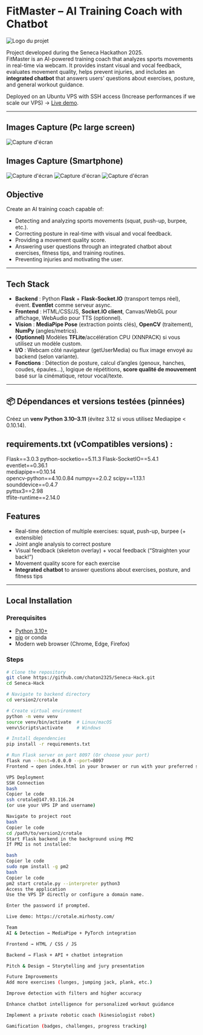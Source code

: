 # FitMaster – AI Training Coach with Chatbot

![Logo du projet](https://crotale.mirhosty.com/static/Fitmaster-logo.png)

Project developed during the Seneca Hackathon 2025.  
FitMaster is an AI-powered training coach that analyzes sports movements in real-time via webcam. It provides instant visual and vocal feedback, evaluates movement quality, helps prevent injuries, and includes an **integrated chatbot** that answers users' questions about exercises, posture, and general workout guidance.  

Deployed on an Ubuntu VPS with SSH access (Increase performances if we scale our VPS) → [Live demo](https://crotale.mirhosty.com/).

---

## Images Capture (Pc large screen)
![Capture d'écran](https://crotale.mirhosty.com/static/image1.png)

## Images Capture (Smartphone)
![Capture d'écran](https://crotale.mirhosty.com/static/image2.jpg)
![Capture d'écran](https://crotale.mirhosty.com/static/image3.jpg)
![Capture d'écran](https://crotale.mirhosty.com/static/image4.jpg)

## Objective

Create an AI training coach capable of:  
- Detecting and analyzing sports movements (squat, push-up, burpee, etc.).  
- Correcting posture in real-time with visual and vocal feedback.  
- Providing a movement quality score.  
- Answering user questions through an integrated chatbot about exercises, fitness tips, and training routines.  
- Preventing injuries and motivating the user.  

---

## Tech Stack


- **Backend** : Python **Flask** + **Flask‑Socket.IO** (transport temps réel), évent. **Eventlet** comme serveur async.
- **Frontend** : HTML/CSS/JS, **Socket.IO client**, Canvas/WebGL pour affichage, WebAudio pour TTS (optionnel).
- **Vision** : **MediaPipe Pose** (extraction points clés), **OpenCV** (traitement), **NumPy** (angles/metrics).
- **(Optionnel)** Modèles **TFLite**/accélération CPU (XNNPACK) si vous utilisez un modèle custom.
- **I/O** : Webcam côté navigateur (getUserMedia) ou flux image envoyé au backend (selon variante).
- **Fonctions** : Détection de posture, calcul d’angles (genoux, hanches, coudes, épaules…), logique de répétitions, **score qualité de mouvement** basé sur la cinématique, retour vocal/texte.

---

## 📦 Dépendances et versions testées (pinnées)

Créez un **venv Python 3.10–3.11** (évitez 3.12 si vous utilisez Mediapipe < 0.10.14).

## requirements.txt (vCompatibles versions) :
Flask==3.0.3
python-socketio==5.11.3
Flask-SocketIO==5.4.1
eventlet==0.36.1         
mediapipe==0.10.14       
opencv-python==4.10.0.84
numpy==2.0.2
scipy==1.13.1            
sounddevice==0.4.7       
pyttsx3==2.98            
tflite-runtime==2.14.0 

## Features

- Real-time detection of multiple exercises: squat, push-up, burpee (+ extensible)  
- Joint angle analysis to correct posture  
- Visual feedback (skeleton overlay) + vocal feedback (“Straighten your back!”)  
- Movement quality score for each exercise  
- **Integrated chatbot** to answer questions about exercises, posture, and fitness tips  

---

## Local Installation

### Prerequisites
- [Python 3.10+](https://www.python.org/downloads/)  
- [pip](https://pip.pypa.io/en/stable/) or conda  
- Modern web browser (Chrome, Edge, Firefox)  

### Steps
```bash
# Clone the repository
git clone https://github.com/chaton2325/Seneca-Hack.git
cd Seneca-Hack

# Navigate to backend directory
cd version2/crotale

# Create virtual environment
python -m venv venv
source venv/bin/activate  # Linux/macOS
venv\Scripts\activate     # Windows

# Install dependencies
pip install -r requirements.txt

# Run Flask server on port 8097 (Or choose your port)
flask run --host=0.0.0.0 --port=8097
Frontend → open index.html in your browser or run with your preferred server.

VPS Deployment
SSH Connection
bash
Copier le code
ssh crotale@147.93.116.24
(or use your VPS IP and username)

Navigate to project root
bash
Copier le code
cd /path/to/version2/crotale
Start Flask backend in the background using PM2
If PM2 is not installed:

bash
Copier le code
sudo npm install -g pm2
bash
Copier le code
pm2 start crotale.py --interpreter python3
Access the application
Use the VPS IP directly or configure a domain name.

Enter the password if prompted.

Live demo: https://crotale.mirhosty.com/

Team
AI & Detection → MediaPipe + PyTorch integration

Frontend → HTML / CSS / JS

Backend → Flask + API + chatbot integration

Pitch & Design → Storytelling and jury presentation

Future Improvements
Add more exercises (lunges, jumping jack, plank, etc.)

Improve detection with filters and higher accuracy

Enhance chatbot intelligence for personalized workout guidance

Implement a private robotic coach (kinesiologist robot)

Gamification (badges, challenges, progress tracking)
